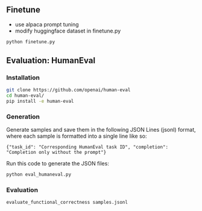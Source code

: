 ## Finetune
* use alpaca prompt tuning
* modify huggingface dataset in finetune.py
```bash
python finetune.py
```

## Evaluation: HumanEval

### Installation

```bash
git clone https://github.com/openai/human-eval
cd human-eval/
pip install -e human-eval
```

### Generation

Generate samples and save them in the following JSON Lines (jsonl) format, where each sample is
formatted into a single line like so:

```
{"task_id": "Corresponding HumanEval task ID", "completion": "Completion only without the prompt"}
```

Run this code to generate the JSON files:
```bash
python eval_humaneval.py
```

### Evaluation

```bash
evaluate_functional_correctness samples.jsonl
```